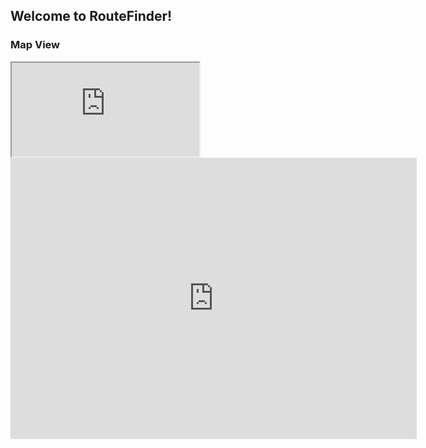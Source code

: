 ## Welcome to RouteFinder!

### Map View

<iframe src="https://public.tableau.com/views/map_routes/Dashboard1?:language=en-US&publish=yes&:display_count=n&:origin=viz_share_link"></iframe>

<iframe seamless frameborder="0" src="https://public.tableau.com/views/map_routes/Dashboard1?:language=en-US&publish=yes&:display_count=n&:origin=viz_share_link" width = '650' height = '450' scrolling='yes' ></iframe>    

